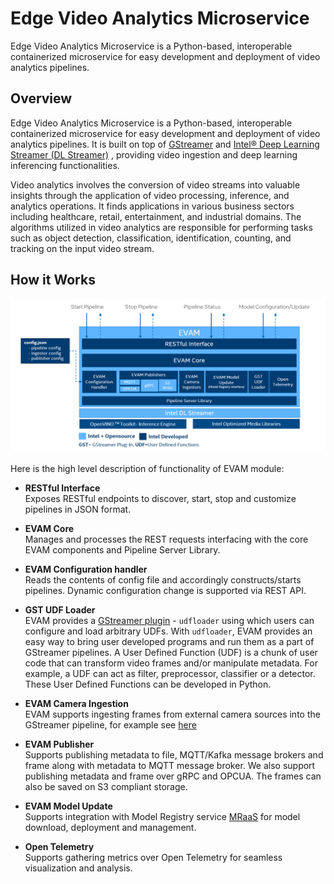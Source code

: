 # Edge Video Analytics Microservice
Edge Video Analytics Microservice is a Python-based, interoperable containerized microservice for easy development and deployment of video analytics pipelines.

## Overview

Edge Video Analytics Microservice is a Python-based, interoperable containerized microservice for easy development and deployment of video analytics pipelines. It is built on top of [GStreamer](https://gstreamer.freedesktop.org/documentation/) and [Intel® Deep Learning Streamer (DL Streamer)](https://dlstreamer.github.io/) , providing video ingestion and deep learning inferencing functionalities.

Video analytics involves the conversion of video streams into valuable insights through the application of video processing, inference, and analytics operations. It finds applications in various business sectors including healthcare, retail, entertainment, and industrial domains. The algorithms utilized in video analytics are responsible for performing tasks such as object detection, classification, identification, counting, and tracking on the input video stream.

## How it Works

![EVAM Architecture](./images/evam-2.x-architecture.png)

Here is the high level description of functionality of EVAM module:

   - **RESTful Interface**</br>
      Exposes RESTful endpoints to discover, start, stop and customize pipelines in JSON format. 
   
   - **EVAM Core**</br>
      Manages and processes the REST requests interfacing with the core EVAM components and Pipeline Server Library.
   
   - **EVAM Configuration handler**</br>
      Reads the contents of config file and accordingly constructs/starts pipelines. Dynamic configuration change is supported via REST API.
   
   - **GST UDF Loader**</br>
      EVAM provides a [GStreamer plugin](https://gstreamer.freedesktop.org/documentation/plugins_doc.html?gi-language=c) - `udfloader` using which users can configure and load arbitrary UDFs. With `udfloader`, EVAM provides an easy way to bring user developed programs and run them as a part of GStreamer pipelines. A User Defined Function (UDF) is a chunk of user code that can transform video frames and/or manipulate metadata. For example, a UDF can act as filter, preprocessor, classifier or a detector. These User Defined Functions can be developed in Python.
   
   - **EVAM Camera Ingestion**<br>
      EVAM supports ingesting frames from external camera sources into the GStreamer pipeline, for example see [here](https://gstreamer.freedesktop.org/documentation/rtsp/rtspsrc.html?gi-language=c)

   - **EVAM Publisher**</br>
      Supports publishing metadata to file, MQTT/Kafka message brokers and frame along with metadata to MQTT message broker. We also support publishing metadata and frame over gRPC and OPCUA. The frames can also be saved on S3 compliant storage.
   
   - **EVAM Model Update**</br>
      Supports integration with Model Registry service [MRaaS](https://docs.edgeplatform.intel.com/model-registry-as-a-service/1.0.1/user-guide/Overview.html) for model download, deployment and management.

   - **Open Telemetry**</br>
      Supports gathering metrics over Open Telemetry for seamless visualization and analysis. 



